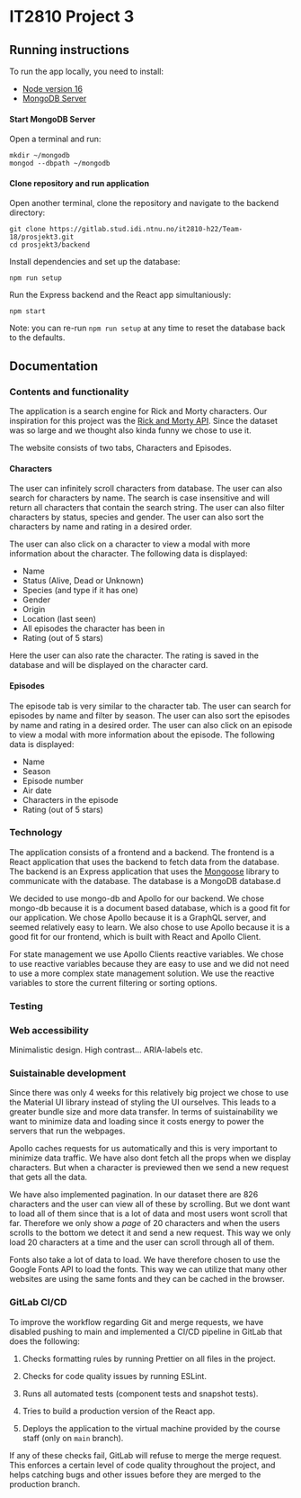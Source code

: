 # IT2810 Project 3

## Running instructions

To run the app locally, you need to install:

- [Node version 16](https://nodejs.org/en/download/)
- [MongoDB Server](https://www.mongodb.com/try/download/community)

#### Start MongoDB Server

Open a terminal and run:

```
mkdir ~/mongodb
mongod --dbpath ~/mongodb
```

#### Clone repository and run application

Open another terminal, clone the repository and navigate to the backend directory:

```
git clone https://gitlab.stud.idi.ntnu.no/it2810-h22/Team-18/prosjekt3.git
cd prosjekt3/backend
```

Install dependencies and set up the database:

```
npm run setup
```

Run the Express backend and the React app simultaniously:

```
npm start
```

Note: you can re-run `npm run setup` at any time to reset the database back to the defaults.

## Documentation

### Contents and functionality

The application is a search engine for Rick and Morty characters. Our inspiration for this project was the [Rick and Morty API](https://rickandmortyapi.com/). Since the dataset was so large and we thought also kinda funny we chose to use it.

The website consists of two tabs, Characters and Episodes.

#### Characters

The user can infinitely scroll characters from database. The user can also search for characters by name. The search is case insensitive and will return all characters that contain the search string. The user can also filter characters by status, species and gender. The user can also sort the characters by name and rating in a desired order.

The user can also click on a character to view a modal with more information about the character. The following data is displayed:

- Name
- Status (Alive, Dead or Unknown)
- Species (and type if it has one)
- Gender
- Origin
- Location (last seen)
- All episodes the character has been in
- Rating (out of 5 stars)

Here the user can also rate the character. The rating is saved in the database and will be displayed on the character card.

#### Episodes

The episode tab is very similar to the character tab. The user can search for episodes by name and filter by season. The user can also sort the episodes by name and rating in a desired order. The user can also click on an episode to view a modal with more information about the episode. The following data is displayed:

- Name
- Season
- Episode number
- Air date
- Characters in the episode
- Rating (out of 5 stars)

### Technology

The application consists of a frontend and a backend. The frontend is a React application that uses the backend to fetch data from the database. The backend is an Express application that uses the [Mongoose](https://mongoosejs.com/) library to communicate with the database. The database is a MongoDB database.d

We decided to use mongo-db and Apollo for our backend. We chose mongo-db because it is a document based database, which is a good fit for our application. We chose Apollo because it is a GraphQL server, and seemed relatively easy to learn. We also chose to use Apollo because it is a good fit for our frontend, which is built with React and Apollo Client.

For state management we use Apollo Clients reactive variables. We chose to use reactive variables because they are easy to use and we did not need to use a more complex state management solution. We use the reactive variables to store the current filtering or sorting options.

### Testing

### Web accessibility

Minimalistic design. High contrast...
ARIA-labels etc.

### Suistainable development

Since there was only 4 weeks for this relatively big project we chose to use the Material UI library instead of styling the UI ourselves. This leads to a greater bundle size and more data transfer. In terms of suistainability we want to minimize data and loading since it costs energy to power the servers that run the webpages.

Apollo caches requests for us automatically and this is very important to minimize data traffic. We have also dont fetch all the props when we display characters. But when a character is previewed then we send a new request that gets all the data.

We have also implemented pagination. In our dataset there are 826 characters and the user can view all of these by scrolling. But we dont want to load all of them since that is a lot of data and most users wont scroll that far. Therefore we only show a _page_ of 20 characters and when the users scrolls to the bottom we detect it and send a new request. This way we only load 20 characters at a time and the user can scroll through all of them.

Fonts also take a lot of data to load. We have therefore chosen to use the Google Fonts API to load the fonts. This way we can utilize that many other websites are using the same fonts and they can be cached in the browser.

### GitLab CI/CD

To improve the workflow regarding Git and merge requests, we have disabled pushing to main and implemented a CI/CD pipeline in GitLab that does the following:

1. Checks formatting rules by running Prettier on all files in the project.

2. Checks for code quality issues by running ESLint.

3. Runs all automated tests (component tests and snapshot tests).

4. Tries to build a production version of the React app.

5. Deploys the application to the virtual machine provided by the course staff (only on `main` branch).

If any of these checks fail, GitLab will refuse to merge the merge request. This enforces a certain level of code quality throughout the project, and helps catching bugs and other issues before they are merged to the production branch.
